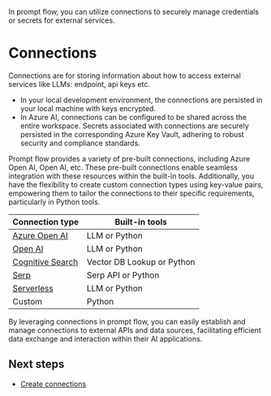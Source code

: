 In prompt flow, you can utilize connections to securely manage credentials or secrets for external services.

# Connections

Connections are for storing information about how to access external services like LLMs: endpoint, api keys etc.

- In your local development environment, the connections are persisted in your local machine with keys encrypted.
- In Azure AI, connections can be configured to be shared across the entire workspace. Secrets associated with connections are securely persisted in the corresponding Azure Key Vault, adhering to robust security and compliance standards.

Prompt flow provides a variety of pre-built connections, including Azure Open AI, Open AI, etc. These pre-built connections enable seamless integration with these resources within the built-in tools. Additionally, you have the flexibility to create custom connection types using key-value pairs, empowering them to tailor the connections to their specific requirements, particularly in Python tools.

| Connection type                                              | Built-in tools                  |
| ------------------------------------------------------------ | ------------------------------- |
| [Azure Open AI](https://azure.microsoft.com/en-us/products/cognitive-services/openai-service) | LLM or Python                   |
| [Open AI](https://openai.com/)                               | LLM or Python                   |
| [Cognitive Search](https://azure.microsoft.com/en-us/products/search) | Vector DB Lookup or Python      |
| [Serp](https://serpapi.com/)                                 | Serp API or Python              |
| [Serverless](https://learn.microsoft.com/en-us/azure/ai-studio/concepts/deployments-overview#deploy-models-with-model-as-a-service)                                               | LLM or Python                   |
| Custom                                                       | Python                          |

By leveraging connections in prompt flow, you can easily establish and manage connections to external APIs and data sources, facilitating efficient data exchange and interaction within their AI applications.

## Next steps

- [Create connections](../how-to-guides/manage-connections.md)